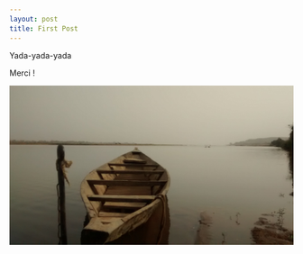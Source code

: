 ```yaml
---
layout: post
title: First Post
---
```


Yada-yada-yada

Merci !

![Koulikoro](/images/IMG_20190316_170032515.jpg "Koulikoro")
